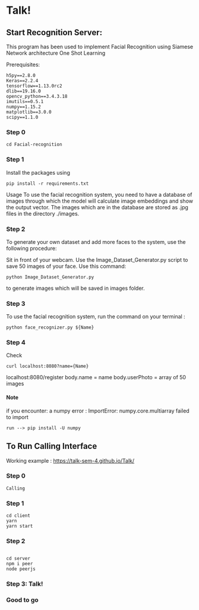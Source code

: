 # Talk!


## Start Recognition Server:

This program has been used to implement Facial Recognition using Siamese Network architecture One Shot Learning

Prerequisites:

```
h5py==2.8.0
Keras==2.2.4
tensorflow==1.13.0rc2
dlib==19.16.0
opencv_python==3.4.3.18
imutils==0.5.1
numpy==1.15.2
matplotlib==3.0.0
scipy==1.1.0
```
### Step 0
```
cd Facial-recognition
```
### Step 1 

Install the packages using 
```
pip install -r requirements.txt
```
Usage
To use the facial recognition system, you need to have a database of images through which the model will calculate image embeddings and show the output vector. The images which are in the database are stored as .jpg files in the directory ./images.

### Step 2
To generate your own dataset and add more faces to the system, use the following procedure:

Sit in front of your webcam. Use the Image_Dataset_Generator.py script to save 50 images of your face. Use this command: 
```
python Image_Dataset_Generator.py 
```
to generate images which will be saved in images folder.

### Step 3
To use the facial recognition system, run the command on your terminal :
```
python face_recognizer.py ${Name}
```

### Step 4

Check
```
curl localhost:8080?name={Name}
```

localhost:8080/register body.name = name body.userPhoto = array of 50 images

#### Note
if you encounter: a numpy error : ImportError: numpy.core.multiarray failed to import
```
run --> pip install -U numpy
```

## To Run Calling Interface

Working example : https://talk-sem-4.github.io/Talk/

### Step 0
```
Calling
```
### Step 1 
```
cd client
yarn
yarn start
```

### Step 2
```

cd server
npm i peer
node peerjs
```

### Step 3: Talk!

### Good to go

